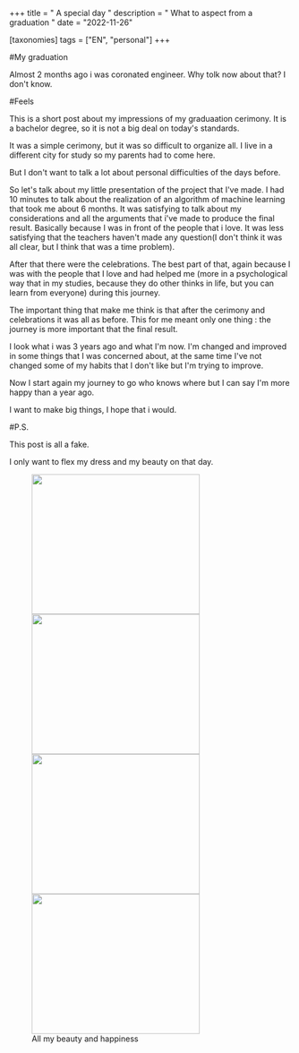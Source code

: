 +++
title = " A special day "
description = " What to aspect from a graduation "
date = "2022-11-26"

[taxonomies]
tags = ["EN", "personal"]
+++

#My graduation

Almost 2 months ago i was coronated engineer. Why tolk now about that?
I don't know.

#Feels

This is a short post about my impressions of my graduaation cerimony.
It is a bachelor degree, so it is not a big deal on today's standards.

It was a simple cerimony, but it was so difficult to organize all.
I live in a different city for study so my parents had to come here.

But I don't want to talk a lot about personal difficulties of the days before.

So let's talk about my little presentation of the project that I've made.
I had 10 minutes to talk about the realization of an algorithm of machine learning that took me
about 6 months. It was satisfying to talk about my considerations and all the arguments that i've
made to produce the final result.
Basically because I was in front of the people that i love.
It was less satisfying that the teachers haven't made any question(I don't think it was all clear,
but I think that was a time problem).

After that there were the celebrations. The best part of that, again because I was with the people
that I love and had helped me (more in a psychological way that in my studies, because they do
other thinks in life, but you can learn from everyone) during this journey.

The important thing that make me think is that after the cerimony and celebrations it was all as
before. This for me meant only one thing : the journey is more important that the final result.

I look what i was 3 years ago and what I'm now. I'm changed and improved in some things that I was concerned about, at the same time I've not changed some of my habits that I don't like but I'm trying to improve.

Now I start again my journey to go who knows where but I can say I'm more happy than a year ago.

I want to make big things, I hope that i would.

#P.S.

This post is all a fake.

I only want to flex my dress and my beauty on that day.
<div class = "row">
    <figure>
        <div class="column">
            <img src="/imgs/deg.png" height=250 width=300>
            <img src="/imgs/deg1.png" height=250 width=300>
        </div>
        <div class="column">
            <img src="/imgs/deg2.png" height=250 width=300>
            <img src="/imgs/deg3.png" height=250 width=300>
        </div>
        <figcaption> All my beauty and happiness </figcaption>
    </figure>
</div>

